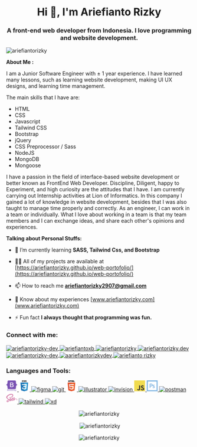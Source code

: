 <h1 align="center">Hi 👋, I'm Ariefianto Rizky</h1>
<h3 align="center">A front-end web developer from Indonesia. I love programming and website development.</h3>

<p align="left"> <img src="https://komarev.com/ghpvc/?username=ariefiantorizky&label=Profile%20views&color=009dff&style=flat-square" alt="ariefiantorizky" /> </p>

**About Me :**
<p>
  I am a Junior Software Engineer with ± 1 year experience.  I have learned many lessons, such as learning website development, making UI UX designs, and  learning time management.

 The main skills that I have are:
 - HTML 
 - CSS 
 - Javascript 
 - Tailwind CSS 
 - Bootstrap 
 - jQuery
 - CSS Preprocessor / Sass
 - NodeJS
 - MongoDB
 - Mongoose

 I have a passion in the field of interface-based website development or better known as FrontEnd Web Developer. Discipline, Diligent, happy to     Experiment, and high curiosity are the attitudes that I have. I am currently carrying out Internship activities at Lion of Informatics.  In this company I gained a lot of knowledge in website development, besides that I was also taught to manage time properly and correctly. As an engineer, I can work in a team or individually.  What I love about working in a team is that my team members and I can exchange ideas, and share each other's opinions and experiences.
</p>

**Talking about Personal Stuffs:**

- 🌱 I’m currently learning **SASS, Tailwind Css, and Bootstrap**

- 👨‍💻 All of my projects are available at [https://ariefiantorizky.github.io/web-portofolio/](https://ariefiantorizky.github.io/web-portofolio/)

- 📫 How to reach me **ariefiantorizky2907@gmail.com**

- 📄 Know about my experiences [www.ariefiantorizky.com](www.ariefiantorizky.com)

- ⚡ Fun fact **I always thought that programming was fun.**

<h3 align="left">Connect with me:</h3>
<p align="left">
  <a href="https://codepen.io/ariefiantorizky-dev" target="blank">
    <img align="center" src="https://raw.githubusercontent.com/rahuldkjain/github-profile-readme-generator/master/src/images/icons/Social/codepen.svg"       alt="ariefiantorizky-dev" height="30" width="40" />
  </a>
  <a href="https://twitter.com/ariefiantoxb" target="blank">
    <img align="center" src="https://raw.githubusercontent.com/rahuldkjain/github-profile-readme-generator/master/src/images/icons/Social/twitter.svg"       alt="ariefiantoxb" height="30" width="40" />
  </a>
  <a href="https://linkedin.com/in/ariefiantorizky" target="blank">
    <img align="center" src="https://raw.githubusercontent.com/rahuldkjain/github-profile-readme-generator/master/src/images/icons/Social/linked-in-alt.svg" alt="ariefiantorizky" height="30" width="40" />
  </a>
  <a href="https://instagram.com/ariefiantorizky.dev" target="blank">
    <img align="center" src="https://raw.githubusercontent.com/rahuldkjain/github-profile-readme-generator/master/src/images/icons/Social/instagram.svg"     alt="ariefiantorizky.dev" height="30" width="40" />
  </a>
  <a href="https://dribbble.com/ariefiantorizky-dev" target="blank">
    <img align="center" src="https://raw.githubusercontent.com/rahuldkjain/github-profile-readme-generator/master/src/images/icons/Social/dribbble.svg"       alt="ariefiantorizky-dev" height="30" width="40" />
  </a>
  <a href="https://www.behance.net/aariefiantorizkydev" target="blank">
    <img align="center" src="https://raw.githubusercontent.com/rahuldkjain/github-profile-readme-generator/master/src/images/icons/Social/behance.svg"       alt="aariefiantorizkydev" height="30" width="40" />
  </a>
  <a href="https://www.youtube.com/c/ariefianto rizky" target="blank">
    <img align="center" src="https://raw.githubusercontent.com/rahuldkjain/github-profile-readme-generator/master/src/images/icons/Social/youtube.svg"       alt="ariefianto rizky" height="30" width="40" />
  </a>
</p>

<h3 align="left">Languages and Tools:</h3>
<p align="left">
  <a href="https://getbootstrap.com" target="_blank"> 
    <img src="https://raw.githubusercontent.com/devicons/devicon/master/icons/bootstrap/bootstrap-plain-wordmark.svg" alt="bootstrap" width="30" height="30"/> 
  </a> 
  <a href="https://www.w3schools.com/css/" target="_blank"> 
    <img src="https://raw.githubusercontent.com/devicons/devicon/master/icons/css3/css3-original-wordmark.svg" alt="css3" width="30" height="30"/> 
  </a> 
  <a href="https://www.figma.com/" target="_blank"> 
    <img src="https://www.vectorlogo.zone/logos/figma/figma-icon.svg" alt="figma" width="30" height="30"/> 
  </a> 
  <a href="https://git-scm.com/" target="_blank"> 
    <img src="https://www.vectorlogo.zone/logos/git-scm/git-scm-icon.svg" alt="git" width="30" height="30"/> 
  </a> 
  <a href="https://www.w3.org/html/" target="_blank"> 
    <img src="https://raw.githubusercontent.com/devicons/devicon/master/icons/html5/html5-original-wordmark.svg" alt="html5" width="30" height="30"/>       </a> 
  <a href="https://www.adobe.com/in/products/illustrator.html" target="_blank"> 
    <img src="https://www.vectorlogo.zone/logos/adobe_illustrator/adobe_illustrator-icon.svg" alt="illustrator" width="30" height="30"/> 
  </a>
  <a href="https://www.invisionapp.com/" target="_blank"> 
    <img src="https://www.vectorlogo.zone/logos/invisionapp/invisionapp-icon.svg" alt="invision" width="30" height="30"/> 
  </a> 
  <a href="https://developer.mozilla.org/en-US/docs/Web/JavaScript" target="_blank"> 
    <img src="https://raw.githubusercontent.com/devicons/devicon/master/icons/javascript/javascript-original.svg" alt="javascript" width="30" height="30"/> 
  </a> 
  <a href="https://www.photoshop.com/en" target="_blank"> 
    <img src="https://raw.githubusercontent.com/devicons/devicon/master/icons/photoshop/photoshop-line.svg" alt="photoshop" width="30" height="30"/> 
  </a> 
  <a href="https://postman.com" target="_blank"> 
    <img src="https://www.vectorlogo.zone/logos/getpostman/getpostman-icon.svg" alt="postman" width="30" height="30"/> 
  </a> 
  <a href="https://sass-lang.com" target="_blank"> 
    <img src="https://raw.githubusercontent.com/devicons/devicon/master/icons/sass/sass-original.svg" alt="sass" width="30" height="30"/> 
  </a> 
  <a href="https://tailwindcss.com/" target="_blank"> 
    <img src="https://www.vectorlogo.zone/logos/tailwindcss/tailwindcss-icon.svg" alt="tailwind" width="30" height="30"/> 
  </a> 
  <a href="https://www.adobe.com/products/xd.html" target="_blank"> 
    <img src="https://cdn.worldvectorlogo.com/logos/adobe-xd.svg" alt="xd" width="30" height="30"/> 
  </a> 
</p>

<div align="center" width="100%">
  <p><img align="center" src="https://github-readme-stats.vercel.app/api/top-langs?username=ariefiantorizky&show_icons=true&theme=onedark&title_color=ffffff&text_color=ffffff&locale=id&layout=compact" alt="ariefiantorizky" /></p>
  
  <p>&nbsp;<img align="center" src="https://github-readme-stats.vercel.app/api?username=ariefiantorizky&show_icons=true&theme=onedark&title_color=ffffff&text_color=00ffbf&cache_seconds=1000&locale=id" alt="ariefiantorizky" /></p>

  <p><img align="center" src="https://github-readme-streak-stats.herokuapp.com/?user=ariefiantorizky&theme=dark" alt="ariefiantorizky" /></p>
</div>
